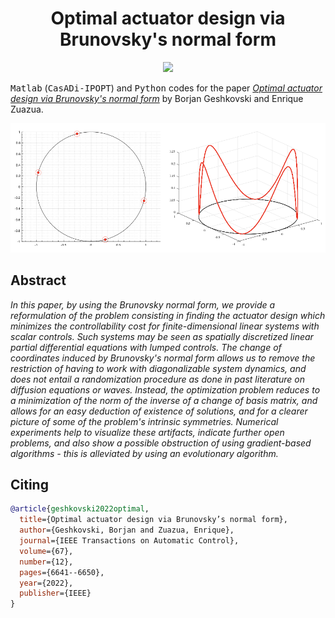 <!-- Title -->
<h1 align="center">
  Optimal actuator design via Brunovsky's normal form
</h1>

<p align="center">
  <a href="https://arxiv.org/abs/2108.05629">
  <img src="https://zenodo.org/badge/DOI/10.48550/arXiv.2108.05629.svg">
  </a>
</p>

<tt>Matlab</tt> (<tt>CasADi-IPOPT</tt>) and <tt>Python</tt> codes for the paper 
[*Optimal actuator design via Brunovsky's normal form*](https://arxiv.org/abs/2108.05629) by Borjan Geshkovski and Enrique Zuazua.

<p align="center">
  <img src="figures/readme.png" width="750"/>
</p>

## Abstract 

*In this paper, by using the Brunovsky normal form, we provide a reformulation of the problem consisting in finding the actuator design which minimizes the controllability cost for finite-dimensional linear systems with scalar controls. Such systems may be seen as spatially discretized linear partial differential equations with lumped controls. The change of coordinates induced by Brunovsky's normal form allows us to remove the restriction of having to work with diagonalizable system dynamics, and does not entail a randomization procedure as done in past literature on diffusion equations or waves. Instead, the optimization problem reduces to a minimization of the norm of the inverse of a change of basis matrix, and allows for an easy deduction of existence of solutions, and for a clearer picture of some of the problem's intrinsic symmetries. Numerical experiments help to visualize these artifacts, indicate further open problems, and also show a possible obstruction of using gradient-based algorithms - this is alleviated by using an evolutionary algorithm.*

## Citing

```bibtex
@article{geshkovski2022optimal,
  title={Optimal actuator design via Brunovsky’s normal form},
  author={Geshkovski, Borjan and Zuazua, Enrique},
  journal={IEEE Transactions on Automatic Control},
  volume={67},
  number={12},
  pages={6641--6650},
  year={2022},
  publisher={IEEE}
}
```

